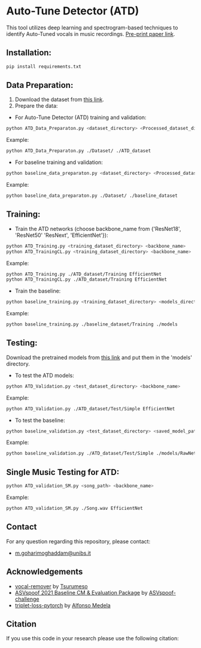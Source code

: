 # Auto-Tune Detector (ATD)

This tool utilizes deep learning and spectrogram-based techniques to identify Auto-Tuned vocals in music recordings. [Pre-print paper link]().


## Installation:

```bash
pip install requirements.txt
```

## Data Preparation:

1. Download the dataset from [this link](https://doi.org/10.5281/zenodo.10695885).
2. Prepare the data:
- For Auto-Tune Detector (ATD) training and validation:

```bash
python ATD_Data_Preparaton.py <dataset_directory> <Processed_dataset_dir> 
```

   Example:
```bash
python ATD_Data_Preparaton.py ./Dataset/ ./ATD_dataset 
```

   - For baseline training and validation:

```bash
python baseline_data_preparaton.py <dataset_directory> <Processed_dataset_dir>
```

   Example:
```bash
python baseline_data_preparaton.py ./Dataset/ ./baseline_dataset 
```

## Training:

- Train the ATD networks (choose backbone_name from {'ResNet18', 'ResNet50' 'ResNext', 'EfficientNet'}):

```bash
python ATD_Training.py <training_dataset_directory> <backbone_name>
python ATD_TrainingCL.py <training_dataset_directory> <backbone_name> 
```

   Example:
```bash
python ATD_Training.py ./ATD_dataset/Training EfficientNet 
python ATD_TrainingCL.py ./ATD_dataset/Training EfficientNet 
```

- Train the baseline:

```bash
python baseline_training.py <training_dataset_directory> <models_directory> 
```

   Example:
```bash
python baseline_training.py ./baseline_dataset/Training ./models 
```

## Testing:
Download the pretrained models from [this link](https://drive.google.com/file/d/1SpqwZgKKY5zIflhD-e5QfT0ZG1ZIGuv1/view?usp=sharing) and put them in the 'models' directory.

- To test the ATD models:

```bash
python ATD_Validation.py <test_dataset_directory> <backbone_name>
```

   Example:
```bash
python ATD_Validation.py ./ATD_dataset/Test/Simple EfficientNet 
```

- To test the baseline:

```bash
python baseline_validation.py <test_dataset_directory> <saved_model_path>
```

   Example:
```bash
python baseline_validation.py ./ATD_dataset/Test/Simple ./models/RawNet.pth 
```

## Single Music Testing for ATD:

```bash
python ATD_validation_SM.py <song_path> <backbone_name>
```

   Example:
```bash
python ATD_validation_SM.py ./Song.wav EfficientNet
```

## Contact

For any question regarding this repository, please contact:
- m.goharimoghaddam@unibs.it

## Acknowledgements

- [vocal-remover](https://github.com/tsurumeso/vocal-remover) by [Tsurumeso](https://github.com/tsurumeso)
- [ASVspoof 2021 Baseline CM & Evaluation Package](https://github.com/asvspoof-challenge/2021) by [ASVspoof-challenge](https://github.com/asvspoof-challenge)
- [triplet-loss-pytorch](https://github.com/alfonmedela/triplet-loss-pytorch) by [Alfonso Medela](https://github.com/alfonmedela)

## Citation

If you use this code in your research please use the following citation:

```bibtex
```